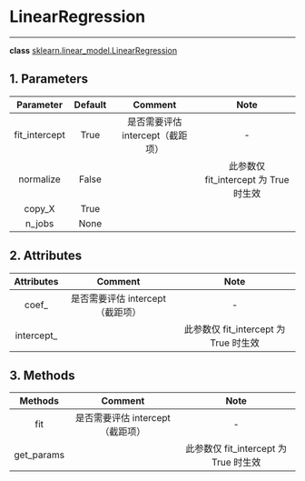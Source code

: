 <!-- toc -->

# LinearRegression

---

**class** [sklearn.linear_model.LinearRegression](https://scikit-learn.org/stable/modules/generated/sklearn.linear_model.LinearRegression.html#sklearn.linear_model.LinearRegression)

## 1. Parameters

Parameter | Default | Comment | Note
:-:|:-:|:-:|:-:
fit_intercept | True | 是否需要评估 intercept（截距项） | - 
normalize | False |  | 此参数仅 fit_intercept 为 True 时生效 
copy_X | True |  |  
n_jobs | None |  |  

## 2. Attributes

Attributes | Comment | Note
:-:|:-:|:-:
coef_ | 是否需要评估 intercept（截距项） | - 
intercept_ |  | 此参数仅 fit_intercept 为 True 时生效 

## 3. Methods

Methods | Comment | Note
:-:|:-:|:-:
fit | 是否需要评估 intercept（截距项） | - 
get_params |  | 此参数仅 fit_intercept 为 True 时生效 



